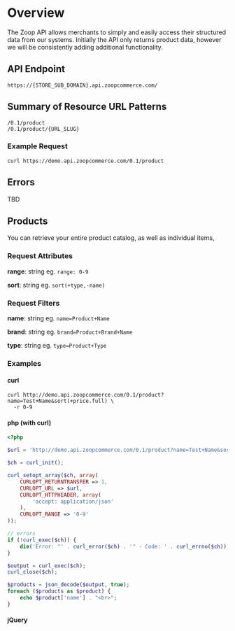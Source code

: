 # Overview
The Zoop API allows merchants to simply and easily access their structured data from our systems. Initially the API only returns product data, however we will be consistently adding additional functionality.
## API Endpoint
`https://{STORE_SUB_DOMAIN}.api.zoopcommerce.com/`
## Summary of Resource URL Patterns
```
/0.1/product
/0.1/product/{URL_SLUG}
```
### Example Request
```
curl https://demo.api.zoopcommerce.com/0.1/product
```
## Errors
TBD
## Products
You can retrieve your entire product catalog, as well as individual items,
### Request Attributes
**range**: string eg. `range: 0-9`

**sort**: string eg. `sort(+type,-name)`

### Request Filters
**name**: string eg. `name=Product+Name`

**brand**: string eg. `brand=Product+Brand+Name`

**type**: string eg. `type=Product+Type`

### Examples
#### curl
```
curl http://demo.api.zoopcommerce.com/0.1/product?name=Test+Name&sort(+price.full) \
  -r 0-9
```
#### php (with curl)
```php
<?php

$url = 'http://demo.api.zoopcommerce.com/0.1/product?name=Test+Name&sort(+price.full)';

$ch = curl_init();

curl_setopt_array($ch, array(
    CURLOPT_RETURNTRANSFER => 1,
    CURLOPT_URL => $url,
    CURLOPT_HTTPHEADER, array(
        'accept: application/json'
    ),
    CURLOPT_RANGE => '0-9'
));

// errors
if (!curl_exec($ch)) {
    die('Error: "' . curl_error($ch) . '" - Code: ' . curl_errno($ch));
}

$output = curl_exec($ch);
curl_close($ch);

$products = json_decode($output, true);
foreach ($products as $product) {
    echo $product['name'] . "<br>";
}
```
#### jQuery
